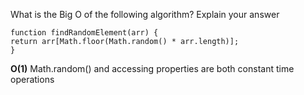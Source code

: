 What is the Big O of the following algorithm? Explain your answer

	function findRandomElement(arr) {
  	return arr[Math.floor(Math.random() * arr.length)];
	}

**O(1)** Math.random() and accessing properties are both constant time operations

